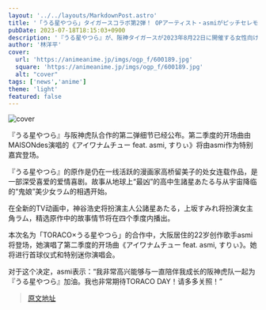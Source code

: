 ```yaml
---
layout: '../../layouts/MarkdownPost.astro'
title: '「うる星やつら」タイガースコラボ第2弾！ OPアーティスト・asmiがピッチセレモニー＆ライブ披露決定'
pubDate: 2023-07-18T18:15:03+0900
description: '『うる星やつら』が、阪神タイガースが2023年8月22日に開催する女性向け「TORACO DAY」とのコラボ第2弾の詳細を発表。第2クールオープニングテーマ MAISONdes「アイワナムチュー feat. asmi, すりぃ」を歌うasmiがスペシャルゲストとして登壇する。'
author: '林洋平'
cover:
  url: 'https://animeanime.jp/imgs/ogp_f/600189.jpg'
  square: 'https://animeanime.jp/imgs/ogp_f/600189.jpg'
  alt: "cover"
tags: ['news','anime']
theme: 'light'
featured: false
---
```


![cover](https://animeanime.jp/imgs/ogp_f/600189.jpg)

『うる星やつら』与阪神虎队合作的第二弹细节已经公布。第二季度的开场曲由MAISONdes演唱的《アイワナムチュー feat. asmi, すりぃ》将由asmi作为特别嘉宾登场。

『うる星やつら』的原作是仍在一线活跃的漫画家高桥留美子的处女连载作品，是一部深受喜爱的爱情喜剧。故事从地球上“最凶”的高中生諸星あたる与从宇宙降临的“鬼娘”美少女ラム的相遇开始。

在全新的TV动画中，神谷浩史将扮演主人公諸星あたる，上坂すみれ将扮演女主角ラム，精选原作中的故事情节将在四个季度内播出。

本次名为「TORACO×うる星やつら」的合作中，大阪居住的22岁创作歌手asmi将登场，她演唱了第二季度的开场曲《アイワナムチュー feat. asmi, すりぃ》。她将进行首球仪式和特别迷你演唱会。

对于这个决定，asmi表示：“我非常高兴能够与一直陪伴我成长的阪神虎队一起为『うる星やつら』加油。我也非常期待TORACO DAY！请多多关照！”

>[原文地址](https://animeanime.jp/article/2023/07/18/78680.html)  